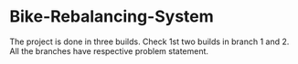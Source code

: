 # Bike-Rebalancing-System
The project is done in three builds.
Check 1st two builds in branch 1 and 2. 
All the branches have respective problem statement.
